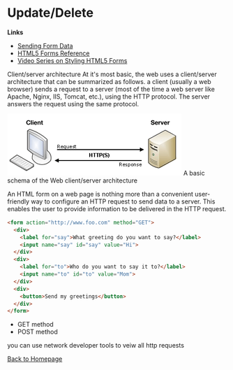 # Update/Delete

**Links**


- [Sending Form Data](https://developer.mozilla.org/en-US/docs/Learn/Forms/Sending_and_retrieving_form_data)
- [HTML5 Forms Reference](https://htmlreference.io/forms/)
- [Video Series on Styling HTML5 Forms](https://www.youtube.com/playlist?list=PL4cUxeGkcC9g5_p_BVUGWykHfqx6bb7qK)

Client/server architecture
At it's most basic, the web uses a client/server architecture that can be summarized as follows. a client (usually a web browser) sends a request to a server (most of the time a web server like Apache, Nginx, IIS, Tomcat, etc.), using the HTTP protocol. The server answers the request using the same protocol.

![Client-Server](../img/client-server.png)
A basic schema of the Web client/server architecture

An HTML form on a web page is nothing more than a convenient user-friendly way to configure an HTTP request to send data to a server. This enables the user to provide information to be delivered in the HTTP request.


```html
<form action="http://www.foo.com" method="GET">
  <div>
    <label for="say">What greeting do you want to say?</label>
    <input name="say" id="say" value="Hi">
  </div>
  <div>
    <label for="to">Who do you want to say it to?</label>
    <input name="to" id="to" value="Mom">
  </div>
  <div>
    <button>Send my greetings</button>
  </div>
</form>
```

- GET method
- POST method

you can use network developer tools to veiw all http requests

[Back to Homepage](https://ashcaz.github.io/reading-notes)